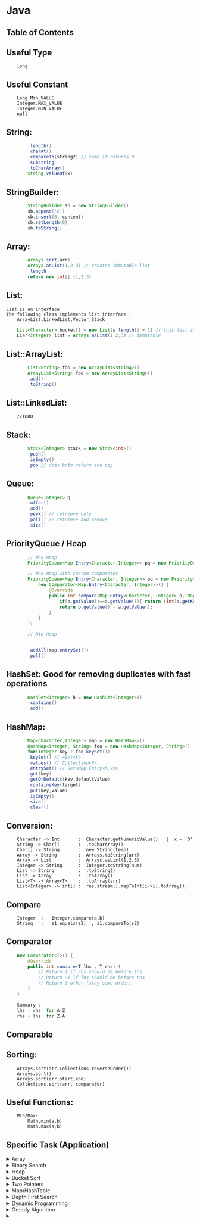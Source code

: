 # Java

## Table of Contents

## Useful Type

    	long

## Useful Constant

    	Long.Min_VALUE
    	Integer.MAX_VALUE
    	Integer.MIN_VALUE
    	null

## String:
```java
    	.length()
    	.charAt()
    	.compareTo(string2) // same if returns 0
    	.substring
    	.toCharArray()
    	String.valueOf(x)
```
## StringBuilder:
```java
    	StringBuilder sb = new StringBuilder()
    	sb.append('c')
        sb.insert(0, content)
        sb.setLength(0)
    	sb.toString()
```
## Array:
```java
    	Arrays.sort(arr)
    	Arrays.asList(1,2,3) // creates immutable list
    	.length
    	return new int[] {1,2,3}
```
## List:

    List is an interface
    The following class implements list interface :
    	ArrayList,LinkedList,Vector,Stack
```java
    List<Character> bucket[] = new List[s.length() + 1] // this list is fixed size!
    Liar<Integer> list = Arrays.asList(1,2,3) // immutable
```
## List::ArrayList:
```java
    	List<String> foo = new ArrayList<String>()
    	ArrayList<String> foo = new ArrayList<String>()
    	.add()
    	.toString()
```
## List::LinkedList:

    	//TODO

## Stack:
```java
    	Stack<Integer> stack = new Stack<int>()
    	.push()
    	.isEmpty()
    	.pop // does both return and pop
```
## Queue:
```java
    	Queue<Integer> q
    	.offer()
    	.add()
    	.peek() // retrieve only
    	.poll() // retrieve and remove
    	.size()
```
## PriorityQueue / Heap
```java
    	// Max Heap
    	PriorityQueue<Map.Entry<Character,Integer>> pq = new PriorityQueue<>((a,b) -> b.getValue() - a.getValue())

    	// Max Heap with custom comparator
    	PriorityQueue<Map.Entry<Character, Integer>> pq = new PriorityQueue<>(
    		new Comparator<Map.Entry<Character, Integer>>() {
    			@Override
    			public int compare(Map.Entry<Character, Integer> a, Map.Entry<Character, Integer> b) {
    				if(b.getValue()==a.getValue()){ return (int)a.getKey()-(int)b.getKey();}
    				return b.getValue() - a.getValue();
    			}
    		}
    	);

    	// Min Heap


    	.addAll(map.entrySet())
    	.poll()
```
## HashSet: Good for removing duplicates with fast operations
```java
    	HashSet<Integer> h = new HashSet<Integer>()
    	.contains() 
    	.add()
```        
## HashMap:
```java
    	Map<Character,Integer> map = new HashMap<>()
    	HashMap<Integer, String> foo = new HashMap<Integer, String>()
    	for(Integer key : foo.keySet())
    	.keySet() // <Set<K>
    	.values() // Collection<V>
    	.entrySet() // Set<Map.Entry<K,V>>
    	.get(key)
    	.getOrDefault(key,defaultValue)
    	.containsKey(target)
    	.put(key,value)
    	.isEmpty()
    	.size()
    	.clear()
```
## Conversion:
        Character -> Int       :  Character.getNumericValue()   |  x - '0'
    	String -> Char[]       :  .toCharArray()
        Char[] -> String       :  new String(temp)
    	Array -> String        :  Arrays.toString(arr)
    	Array -> List          :  Arrays.asList(1,2,3)
    	Integer -> String      :  Integer.toString(num)
    	List -> String         :  .toString()
    	List -> Array          :  .toArray()
    	List<T> -> Array<T>    :  .toArray(arr)
        List<Integer> -> int[] :  res.stream().mapToInt(i->i).toArray();
## Compare 

        Integer  :   Integer.compare(a,b)
        String   :   s1.equals(s2)  , s1.compareTo(s2)


## Comparator
```java
    new Comparator<T>() {
        @Override 
        public int comapre(T lhs , T rhs) {
            // Return 1 if rhs should be before lhs 
            // Return -1 if lhs should be before rhs 
            // Return 0 other (stay same order)
        }
    }

    Summary :
    lhs - rhs  for A-Z 
    rhs - lhs  for Z-A
```
## Comparable 

## Sorting:

    	Arrays.sort(arr,Collections.reverseOrder())
    	Arrays.sort()
    	Arrays.sort(arr,start,end)
        Collections.sort(arr, comparator)

## Useful Functions:

    	Min/Max:
    		Math.min(a,b)
    		Math.max(a,b)

## Specific Task (Application)
<details><br><summary>Array</summary>
<details>
    <summary>1528. Shuffle String</summary>

```java
class Solution {
    public String restoreString(String s, int[] indices) {
        char[] temp = s.toCharArray();
        for(int i = 0 ; i < indices.length; i++) {
            temp[indices[i]] = s.charAt(i);
        }
        return new String(temp);
    }
}
```
</details>
<details>
    <summary>1539. Kth Missing Positive Number</summary>

```java
/*
    Idea is keep track of how many # is missing as you go.
    when # of missing > k then do some math to figure out the res
*/
class Solution {
    public int findKthPositive(int[] arr, int k) {    
        int miss = 0;
        int prev = 0;
        for(int num : arr) {
            int diff = num - prev;
            miss += diff - 1; // -1 b/c dont count urself 
            if(miss >= k) {
                return num - (miss - k + 1);
            }
            prev = num;
        }
        /* captures cases like [1,2,3,4] 2   or [5,6,7,8,9] 9  */
        return prev + (k - miss); 
    }
}
```
</details>
<br></details> <!-- End Array -->
<details><summary>Binary Search</summary><br>
<details>
    <summary>General Binary Search Template </summary>

```java
/*
    [l,r)  search range includes l but not r 
    another way to put it is ... left is reachable and right is not.
*/
    int left = 0, right = arr.length 
    while(left < right) {
        int mid = (left + right) / 2
        if() left = mid + 1
        else right = mid
    }
/*
    (l,r) search range includes l and r  ,  that is both l and r is reachable 
*/
    int left = 0, right = arr.length - 1 
    while(left <= right) {
        int mid = (left + right) / 2
        if() left = mid + 1 
        else right = mid - 1
    }
```
</details>
<details>
    <summary>1539. Kth Missing Positive Number</summary>

```java
/*
    # of missing number in index i  is  arr[i] - (i + 1)
    Using this idea , use binary search to find the 1st number with missing number > k. From that point just move backward or forward to find the final answer.
*/
class Solution {
    public int findKthPositive(int[] arr, int k) {    
        if(arr[0] > k) return k;
		// Use Binary Search to find 1st # > k 
		int left = 0;
		int right = arr.length - 1;
		int numMissing;
		int mid;

		while(left < right) {
			mid = (left+right) / 2;
			numMissing =  arr[mid] - (mid + 1);
			if(numMissing < k) left = mid + 1;
			else right = mid;
		}
		numMissing = arr[left] - (left + 1);
		if(numMissing < k) {
			return arr[left] + (k - numMissing); // go forward
		}else {
			return arr[left] - (numMissing - k + 1); // go backward
		}
    }
}
```
```java
/*
    Simplified previous version. 


    miss = arr[i] - (i+1) = arr[i] - i - 1
    Res = arr[i] - (miss - k + 1) 

    = arr[i] - (arr[i] - i - 1 - k + 1)
    = arr[i] - arr[i] + i + 1 + k - 1
    = i + k 

    
    Use example [2,3,4,7,11] k = 5 
    Binary search will end the search at 11 which is index 4
    miss = 11 - (4 + 1) = 6
    Res = 11 - (6 - 5 + 1 ) = 11 - 2 = 9
*/
public static int findKthPositive(int [] A, int k) {
    int l = 0, r = A.length, m;
    while (l < r) {
        m = (l + r) / 2;
        int left = A[m] - 1 - m;
        if (A[m] - 1 - m < k)
            l = m + 1;
        else
            r = m;
    }
    return l + k;
}
```
</details>
<br></details> <!-- End Binary Search -->
<details><summary>Heap</summary><br>
<details>
    <summary>Sort Element by Frequency</summary>
    <h5> A-Z order </h5>

``` 
        1. Count frequency of each character 
        2. Insert each map entry to maxheap
``` 
```java
        String s = "aabbbcccc";
        Map<Character, Integer> map = new HashMap<>();
		for(char c : s.toCharArray()) {
			map.put(c, map.getOrDefault(c, 0) + 1);
		}
        PriorityQueue<Map.Entry<Character, Integer>> maxHeap = new PriorityQueue<>((a,b) -> b.getValue() - a.getValue());
		maxHeap.addAll(map.entrySet());
```
</details>
<details>
    <summary>Sort Word by Frequency</summary>
    <h5> A-Z order </h5>

```
        1. Count frequency of each word 
        2. Insert each map entry to maxheap 
```
```java
        String words[] = {"word1","word2","word2","word3","word3","word3"};
        Map<String, Integer> map = new HashMap<>();
        for(String s : words) {
            map.put(s, map.getOrDefault(s, 0) + 1);
        }
        PriorityQueue<Map.Entry<String,Integer>> maxHeap = new PriorityQueue<>((a,b) -> b.getValue() - a.getValue());
        maxHeap.addAll(map.entrySet());
```
</details>
<details>
    <summary>Top K Frequent Words</summary>

```java
    1. Sort Words by Frequency
    2. Get from top of heap k times to build result 
```
</details>
<details>
    <summary>Top K Frequent Number</summary>
    <h5> A-Z order </h5>

```java
    public int[] topKFrequent(int[] nums, int k) {
        // build  Max heap from all element
        // loop k times to get max from max heap
        HashMap<Integer, Integer> map = new HashMap<>();
        for(Integer x : nums) {
            map.put(x, map.getOrDefault(x,0) + 1);
        }
        PriorityQueue<Map.Entry<Integer,Integer>> maxHeap = new PriorityQueue<>((a,b) -> b.getValue() - a.getValue());
        maxHeap.addAll(map.entrySet());
        int[] res = new int[k];
        for(int i = 0 ; i < k; i++) {
            res[i] = maxHeap.poll().getKey();
        }
        return res;
    }
```
</details>
<details>
    <summary>1029. Two City Scheduling</summary>

```java
/**
    Idea is to priortize picking person with greater difference. 
    1. Sort the pairs by difference in Z-A order , if two diff equals, sort by greater sum 
    2. Now for each element in MAXPQ, can safely select CityA or B by looking at whichever is lower cost.
*/

class Solution {
    public int twoCitySchedCost(int[][] costs) {
        PriorityQueue<int[]> pq = new PriorityQueue<>((a,b) -> {
            int diffA = Math.abs(a[0] - a[1]);
            int diffB = Math.abs(b[0] - b[1]);
            if(diffA == diffB) {
                return (b[0]+b[1]) - (a[0]+a[1]);
            }
            return diffB - diffA;
        });
        int res = 0;
        for(int[] row : costs) {
            pq.add(row);
        }
        
        int numA = costs.length / 2;
        int numB = numA;
        while(!pq.isEmpty()) {
            int[] node = pq.poll();
            // Still have spot in A  and going A is cheaper than B 
            if( (numA > 0 && node[0] <= node[1])  || numB == 0) {
                res += node[0];
                numA--;
            }
            // Still have spot in B and going B is cheaper than A
            else if((numB > 0 && node[1] < node[0]) || numA == 0) {
                res += node[1];
                numB--;
            }
        }
        return res;
    }
}
```
```java
/*
    1. Choose A for all 
    2. Compute the refund amount for each person that is how much more is needed if person i switches to B 
        Refund[i] = Cost of B - Cost of A. This value will be negative if going B is cheaper than A
    3. Sort refund to see who gets more refund by switching to B 
    4. Now select half of the people to switch to B  based on the sorted refund array 
*/
class Solution {
	
	public int twoCitySchedCost(int[][] costs) {
		
		int totalCost = 0;
        // Chooses A for all 
		for(int[] cost : costs) 
			totalCost += cost[0];
		
        // Find out how much each refund each person if switch to B 
		int[] refund = new int[costs.length];
		for(int i = 0; i < costs.length; i++) 
			refund[i] = costs[i][1] - costs[i][0];
		
		Arrays.sort(refund);
		
        // Select exactly half of people with highest refund amount switch to B
		for(int i = 0; i < refund.length / 2; i++) 
			totalCost += refund[i];
	
		return totalCost;
	}
}
```
```java
/*
    dp(i,j) = minimum cost of choosing i people to A and j people to B
    dp(i,j) = min(cost of choose A + dp(i-1 , j )  ,  cost of choose B + dp(i, j-1))
*/
class Solution {
    public int twoCitySchedCost(int[][] costs) {
        int N = costs.length / 2;
        int[][] dp = new int[N + 1][N + 1];
        for (int i = 1; i <= N; i++) {
            dp[i][0] = dp[i - 1][0] + costs[i - 1][0];
        }
        for (int j = 1; j <= N; j++) {
            dp[0][j] = dp[0][j - 1] + costs[j - 1][1];
        }
        for (int i = 1; i <= N; i++) {
            for (int j = 1; j <= N; j++) {
                dp[i][j] = Math.min(dp[i - 1][j] + costs[i + j - 1][0], dp[i][j - 1] + costs[i + j - 1][1]);
            }
        }
        return dp[N][N];
    }
}
```
</details>
<br>
</details>

<details >
<summary>Bucket Sort</summary>
<br>
<details >
    <summary>Sort Element by Frequency</summary>
    <h5> A-Z order </h5>

```
        
        Bucket Key = Frequency 
        Max Frequency = String Size = Bucket Size 

        1. Count frequency of each Element , which can be numbers,words,characters...
        2. Add frequency of each element to bucket 
```

```java
        String s = "aabbbcccc";
        Map<Character, Integer> map = new HashMap<>();
		for(char c : s.toCharArray()) {
			map.put(c, map.getOrDefault(c, 0) + 1);
		}

        int bucketSize = s.length() + 1;
		List<Character> bucket[] = new List[bucketSize];
		for(char key : map.keySet()) {
			int val = map.get(key);
			if(bucket[val] == null) bucket[val] = new ArrayList<>();
			bucket[val].add(key);
		}
```
</details>
<br>
</details>


<details>
<br>
<summary>Two Pointers</summary>
<details>
    <summary>Two Sum</summary>

```java
    1. Sort the container 
    2. Have two pointers left,right on each end
    3. advance left pointer if left+right < target , which will increase sum closer to target 
       advance right pointer if left+right > target , which will decrease sum closer to target 

    Arrays.sort(nums);
    int left = 0;
    int right = nums.length -1;
    while(left < right) {
        int sum = nums[left] + nums[right];
        if(sum < target) left++;
        if(sum > target) right--;
        if(sum == target) return new int[]{nums[left],nums[right]};
    }
```
</details>
<details>
    <summary>Three Sum</summary>
    <h5>Find all unique triplets in array that sum to target</h5>

```java
    1. Sort container 
    2. Pick a number then the problem reduce to Two Sum 

    Note: must do a duplicate check to get unique triplets 

    Arrays.sort(nums);
    List<List<Integer>> res = new ArrayList<>();
    for(int i = 0 ; i < nums.length - 2; i++) {
        if(i > 0 && nums[i] == nums[i-1]) continue; // skip duplicate 
        int left = i+1;
        int right = nums.length - 1;
        while(left < right) {
            int sum = nums[i] + nums[left] + nums[right];
            if(sum == target) {
                res.add(Arrays.asList(nums[i],nums[left],nums[right]));
                left++;
                right--;
                while(left < right && nums[left] == nums[left - 1]) left++; // Skip duplicate
                while(left < right && nums[right] == nums[right + 1]) right--; // Skip duplicate
            }
            if(sum < target) left++
            if(sum > target) right--;
        }
    }   
```
</details>
<details>
    <summary>Three Sum Closest</summary>
    <h5>Sum of three integer closest to target, assume exactly 1 solution</h5>

```java
    
    /*
        same as 3sum but no need to check duplicate 
        Store the minimum gap so far 
    */
    Arrays.sort(nums);
    int res = 0;
    int min = Integer.MAX_VALUE;
    for(int i = 0 ; i < nums.length-2 ; i++) {
        int j = i+1;
        int k = nums.length -1;
        while(j < k) {
            int sum = nums[i] + nums[j] + nums[k];
            if(sum < target) j++;   
            else if(sum == target) return sum;
            else k--;
            int gap = Math.abs(target-sum);
            if(gap < min) {
                res = sum;
                min = gap;
            }
        }
    }
    return res;
```
</details>
<details>
    <summary>Three Sum Smaller</summary>
    <h5>Count # of triplets smaller than target</h5>

```java
    /*
        Idea is that once a triplet(i,j,k) is found to be less than target
        then all the numbers between j and k is also smaller than target
    */
    int res = 0;
    Arrays.sort(num);
    for(int i = 0; i < nums.length; i++) {
        int left = i + 1;
        int right = nums.length - 1;
        while(left < right) {
            int sum = nums[i] + nums[left] + nums[right];
            if(sum < target) {
                res += right-left 
                left++;
            } else k--;
        }
    }
    return res;
```
</details>
<details>
    <summary>Four Sum</summary>
    <h5>Find all unique 4 numbers a,b,c,d in array that sum up to target</h5>

```java
    /*
        Idea is to pick 2 numbers then use 2Sum 
    */
    Arrays.sort(nums);
    for(int i = 0 ; i < nums.length-3; i++) {
        if(i > 0 && nums[i] == nums[i-1]) continue;
        for(int j = i + 1; j < nums.length-2; j++) {
            if(j > i+1 && nums[j] == nums[j-1]) continue;
            int left = j + 1;
            int right = nums.length - 1;
            while(left < right) {
                int sum = nums[i] + nums[j] + nums[left] +  nums[right];
                if(sum == target) {
                    res.add(Arrays.asList(nums[i],nums[j],nums[left],nums[right]));
                    left++;
                    right--;
                    while(left < right && nums[left] == nums[left-1]) left++;
                    while(left < right && nums[right] == nums[right+1]) right--; 
                } else if(sum < target) left++;
                else right--;
            }
        }
    }
    return res;
```
</details>
<details>
    <summary>Four Sum II</summary>
    <h5> </h5>

```java

```
</details>
<details>
    <summary>K Sum</summary>
    <h5>Get a list of list(k elements) that sums to target</h5>

```java
    public List<List<Integer>> kSum(int[] nums, int target) {
        List<List<Integer>> result = new ArrayList<>();
        Arrays.sort(nums);
        kSum(result, new ArrayList<>(), nums, 0, target, 4);
        return res;
    }

    private void kSum(List<List<Integer>> result, List<Integer> curr, int[] nums, int start, int target, int k) {
        if(nums == null                      ||
           start + k > nums.length           ||
           nums[start] * k > target          ||
           nums[nums.length -1] * k > target) return;

        if(k == 2) {
            int left = start;
            int right = nums.length - 1;
            while(left < right) {
                int sum = nums[left] + nums[right];
                if(sum == target) {
                    List<Integer> temp = new ArrayList<>(curr);
                    temp.add(nums[left]);
                    temp.add(nums[right]);
                    result.add(temp);

                    left++;
                    right--;
                    while(left < right && nums[left] == nums[left - 1]) left++; // Skip duplicate 
                    while(left < right && nums[right] == nums[right + 1]) right--; // Skip duplicate
                }
            }
        } else {
            for(int i = start; i < nums.length; i++) {
                if(i > start && nums[i] == nums[i-1]) continue;
                curr.add(nums[i]);
                kSum(result, curr, nums, i, target - nums[i], k-1);
                curr.remove(curr.size() -1); // backtrack
            }
        }
    }
    
```
</details>
<br>
</details>


<details>
<summary>Map/HashTable</summary>
<br>
<details>
    <summary>Two Sum</summary>
    
```java
    /*
        Idea is to hash all numbers as you see them and check if the complement exists in map. 
    */
    Map<Integer, Integer> numMap = new HashMap<>();
    for (int i = 0; i < nums.length; i++) {
        if (numMap.containsKey(target - nums[i])) {
            int[] answerPair = {numMap.get(target - nums[i]), i};
            return answerPair;
        } else {
            numMap.put(nums[i], i);
        }
    }
```
</details>
<details>
    <summary>Two Sum IV - Input is a BST</summary>
    <h5>Return true if there exists two element that sums to target</h5>

```java
    Set<Integer> set = new HashSet<>();
    public boolean findTarget(TreeNode root, int k) {
        if(root == null) return false;
        if(set.contains(k - root.val)) return true;
        set.add(root.val);
        return findTarget(root.left , k) || findTarget(root.right, k);
    }
```
</details>
<details>
    <summary>4Sum II</summary>
    <h5>How many tuples(i,j,k,l) there are such that A[i] + B[j] + C[k] + D[l] is 0</h5>

```java
    /*
        Idea is to get the frequency of all possible A+B sums then the problem reduce to 2Sum 
    */
    HashMap<Integer,Integer> map = new HashMap<>();
    int count = 0;
    for (int x: A)
        for (int y: B)
            map.put(x+y,map.getOrDefault(x+y,0)+1);

        for (int x: C) {
        for (int y: D) {
            if(map.containsKey(-(x+y))) {
                count += map.get(-(x+y));
            }
        }
        }
    return count;
```
</details>
<details>
    <summary>1539. Kth Missing Positive Number</summary>

```java

/*
    Start counting from 1 to inf.
    check if number is in array.. if not then you know is missing. 
    Terminate when kth search miss happens. 
*/
class Solution {
    public int findKthPositive(int[] arr, int k) {
        Set<Integer> nums = new HashSet<>();
        for (int i = 0; i < arr.length; i++) {
            nums.add(arr[i]);
        }
        int count = 1;
        while (k > 0) {
            if (!nums.contains(count++)) k--;
        }
        return count - 1;
    }
}
/*
    Faster Solution by just doing some math to find out res 
    that is.. keep track of how many # is missing so far..
*/
class Solution {
    public int findKthPositive(int[] arr, int k) {    
        int miss = 0;
        int prev = 0;
        for(int num : arr) {
            int diff = num - prev;
            miss += diff - 1; // -1 b/c dont count urself 
            if(miss >= k) {
                return num - (miss - k + 1); // go backward
            }
            prev = num;
        }
        /* captures cases like [1,2,3,4] 2   or [5,6,7,8,9] 9  */
        return prev + (k - miss); // go forward
    }
}
```
</details>
<br></details> <!-- End Map/HashTable -->
<details><summary>Depth First Search</summary><br>
<details>
    <summary>394. Decode String</summary>

```java
    /*
        Input: s = "3[a2[c]]"
        Output: "accaccacc"

        Use a stack to save content prior to seeing a number 
        Use another stack to save repeat amount 

    */
    public String decodeString_Stack(String s) {
        Stack<Integer> stackNum = new Stack<>();
        Stack<StringBuilder> stackCha = new Stack<>();
        StringBuilder str = new StringBuilder();
        int num = 0;
        for (int i = 0; i < s.length(); i++){
            if (Character.isDigit(s.charAt(i))){
                num = num * 10 + s.charAt(i) - '0';
            }
            else if (s.charAt(i) == '['){
                stackNum.push(num); //saves substring collected before [
                stackCha.push(str);

                //Reset
                num= 0;
                str = new StringBuilder();
            }
            else if (s.charAt(i) == ']'){
                StringBuilder temp = str; // substring collected so far is to be repeated 
                str = stackCha.pop(); // restore the substring that comes before [
                int numTimes = stackNum.pop();
                for (int j = 0; j < numTimes; j++){
                    str.append(temp);
                }
            }
            else{
                str.append(s.charAt(i));
            }
        }
        return str.toString();
    }
```
</details>
<details>
    <summary>501. Find Mode in Binary Search Tree</summary>
    <h5>Find the most frequent element in BST</h5>

```java
    /*
        Idea is to run DFS inOrder traversal which will visit all the nodes in A-Z order 
        then count each node if is the same or reset count if is different. 
    */
    int count;
	int max;
    TreeNode prev;
	public int[] findMode(TreeNode root) {
		if(root == null) return new int[0];
		count = 1; // frequency of current node
		max = 1; // max frequency so far
		List<Integer> res = new ArrayList<>();
		dfs(root,res);
		return res.stream().mapToInt(i->i).toArray();
    }

	private void dfs(TreeNode root, List<Integer> res) {
		if(root == null) return;
        // Left
		dfs(root.left, res);
        // ME
		if(prev != null) {
			if(prev.val == root.val) count++;
			else count = 1;
		} 
		if(count == max) {
			res.add(root.val);
		} else if( count > max) {
			max = count;
			res.clear();
			res.add(root.val);
		}
		prev = root;
        // Right 
		dfs(root.right, res);
	}

```
</details>
<details>
    <summary>112. Path Sum</summary>
    <h5>Pre-Order Traversal / Path Traversal </h5>

```java
class Solution {
    public boolean hasPathSum(TreeNode root, int targetSum) {
        if (root == null) return false;
        if(root.left == null && root.right == null && targetSum == root.val ) return true;
        return hasPathSum(root.left , targetSum - root.val) || hasPathSum(root.right, targetSum - root.val);
    }   
}
```
</details>
<details>
    <summary>113. Path Sum II</summary>

```java
/* 
    Do a pre-order traversal and pass along a path
    when this path reaches the end then add to res if path sums to targetSum 
    path backtrack is required 
*/
class Solution {
    List<List<Integer>> res;
    public List<List<Integer>> pathSum(TreeNode root, int targetSum) {
        res = new ArrayList<>();
        helper(root,  targetSum , new ArrayList<Integer>());
        return res;
    }
    
    private void helper(TreeNode root, int targetSum, ArrayList<Integer> path ) {
        if(root == null) return;
        if(root.left == null && root.right == null && root.val == targetSum) {
            path.add(root.val);
            res.add(new ArrayList<Integer>(path));
            path.remove(path.size() - 1); //backtrack 
            return;
        }
        path.add(root.val);
        helper(root.left, targetSum - root.val , path ); 
        helper(root.right, targetSum - root.val , path );
        path.remove(path.size() - 1); // backtrack 
        
    }
}
```
</details>
<details>
    <summary>98. Validate Binary Search Tree</summary>

```java
/*
    If a tree is BST , then inorder traversal should visit all elements in A-Z order
*/
class Solution {
    TreeNode prev;
    Boolean res = true;
    public boolean isValidBST(TreeNode root) {
        dfs(root);
        return res;
    }
    
    private void dfs(TreeNode root) {
        if(res == false || root == null) return;
        isValidBST(root.left);   
        if(prev != null && prev.val >= root.val) res = false;
        prev = root;
        isValidBST(root.right);    
    }
    
}
```
```java
/*
    Recursion : using properties of a BST 
*/
class Solution {
    public boolean isValidBST(TreeNode root) {
        return helper(root, null,null);
    } 
    
    private boolean helper(TreeNode root , TreeNode min , TreeNode max) {
        if(root == null) return true;
        if(min != null && root.val <= min.val) return false;
        if(max != null && root.val >= max.val) return false;
        return helper(root.left, min, root) && helper(root.right, root, max);
    }
}
```
</details>
<details>
    <summary>22. Generate Parentheses</summary>

```java
/*
    DFS + Backtrack + Branch n Bound

    For each option opt in Options["(" , ")"]
        choose opt 
        explore
        unchoose opt 
*/
class Solution {
    public List<String> generateParenthesis(int n) {
        List<String> res = new ArrayList<>();
        helper(res, new char[n * 2], 0, 0, 0);
        return res;
    }

    public void helper(List<String> res, char[] temp, int index, int left, int right) {
        if (temp.length == index) {
            if (left == right) {
                res.add(new String(temp));
                return;
            }
        }
        if (index >= temp.length) return;
        // if remaining spot >= left , b/c if is not.. then not enough spot to balance (
        boolean potential = (temp.length - 1) >= left;
        // # of (   >   # of )  , b/c if is not.. then is an invalid start
        boolean rightPotential = left > right;
        temp[index] = '(';
        if (potential) helper(res, temp, index + 1, left + 1, right);
        temp[index] = ')';

        if (rightPotential) helper(res, temp, index + 1, left, right + 1);
    }

}
```
</details>
<details>
    <summary></summary>
    <h5> </h5>

```java

```
</details>
<br> </details> <!-- End DFS -->
<details><br>
<summary>Dynamic Programming</summary>
<details>
    <summary>64. Minimum Path Sum</summary>
    <h5>mxn grid find minimum cost from 0,0 to m-1,n-1  , can only move down or right</h5>

```java
/*
    dp(i,j) = min( dp(i+1,j) , dp(i,j+1) ) if i+1,j+1 is in range 
    dp(i,j) = dp(i, j+1) if i+1 is not in range and j+1 is 
    dp(i,j) = dp(i+1 , j ) if j+1 is not in range and i+1 is 
*/
public int minPathSum(int[][] grid) {
        int m = grid.length - 1 , n = grid[0].length - 1;
        for(int i = m ; i >= 0 ; i --) {
        for(int j = n ; j >= 0 ; j--) {
            if(i == m && j != n) grid[i][j] += grid[i][j+1];
            if(i != m && j == n) grid[i][j] += grid[i+1][j];
            if(i != m && j != n) grid[i][j] = Math.min(grid[i+1][j] , grid[i][j+1]) + grid[i][j];
        }
        }
        return grid[0][0];
    }
}

// Alternative :  Realizing path can go any direction, that is treating the m-1,n-1 as starting point also work 
public int minPathSum(int[][] grid) {
    int m = grid.length, n = grid[0].length;
    for(int i = 0; i < m; i++){
        for(int j = 0; j < n; j++){
        if(i == 0 && j != 0) grid[i][j] += grid[i][j-1];
        if(i != 0 && j == 0) grid[i][j] += grid[i-1][j];
        if (i != 0 && j != 0) grid[i][j] += Math.min(grid[i-1][j], grid[i][j-1]);
        }
    }
    return grid[m-1][n-1];
}

// Alternative Top Down Approach 
public int minPathSum(int[][] grid) {
    return helper(grid, 0 , 0, new int[grid.length][grid[0].length]);
}

private int helper(int[][] grid, int i , int j , int[][] dp) {
    // out of bound 
    if(i == grid.length  || j == grid[0].length) return Integer.MAX_VALUE;
    
    // If answer is computed before 
    if(dp[i][j] != 0) return dp[i][j];
    
    // base case 
    if(i == grid.length - 1 && j == grid[0].length - 1) return grid[i][j];
    
    dp[i][j] = grid[i][j] + Math.min(helper(grid, i+1, j , dp) , helper(grid, i , j+1, dp));
    return dp[i][j];
}
```
</details>
<details>
    <summary>62. Unique Paths</summary>
    <h5># of unique paths from 0,0 to lower right corner in a mxn grid , can only move down or right</h5>

```java
/*
    dp(i,j) =  dp(i+1,j) + dp(i,j+1) ) if i+1,j+1 is in range 
*/
// Bottom up
public int uniquePaths(int m, int n) {
    int[] dp = new int[n];
    dp[0] = 1;
    for(int i = 0 ; i < m; i++) {
        for(int j = 1 ; j < n; j++) {
            dp[j] = dp[j] + dp[j-1] // UP + LEFT 
        }
    }
    return dp[n-1];
}
// Bottom up  , again can reverse the for loop treating start point at lower right corner 
public int uniquePaths(int m, int n) {
    int[][] dp = new int[m][n];
    dp[0][0] = 1;
    for(int i = 0 ; i < m; i++) {
        for(int j = 0 ; j < n; j++) {
            if(i == 0 && j > 0) dp[i][j] = dp[i][j-1];
            if(i > 0 && j == 0) dp[i][j] = dp[i-1][j];
            if(i !=0 && j != 0) dp[i][j] = dp[i-1][j] + dp[i][j-1];
        }
    }
    return dp[m-1][n-1];
}
// Top Down Approach 
public static int helper(int[][] dp , int i , int j) {
    // out of bound 
    if(i == dp.length || j == dp[0].length) return 0;

    // ans computed previously
    if(dp[i][j] != 0) return dp[i][j];

    // base case ( 1 unit away from dst ) left or above
    if((i == dp.length - 1 && j == dp[0].length - 2) || 
        (i == dp.length -2 && j == dp[0].length -1)) {
        dp[i][j] = 1;
        return 1;
    }

    dp[i][j] = helper(dp, i , j+1) + helper(dp, i+1, j);
    return dp[i][j];
}

public static int uniquePaths(int m, int n) {
    if(m == 1 && n == 1) return 1;
    return helper(new int[m][n],0,0);
}
```
</details>
<details>
    <summary>63. Unique Paths II</summary>
    <h5>Same as Unique Paths I , except a cell can be blocked if grid[i][j] == 1</h5>

```java
// Idea is same as 62. Unique Paths, now if a cell is obstacle then dp[i][j] is 0 otherwise same logic as 62.
public int uniquePathsWithObstacles(int[][] obstacleGrid) {
    int width = obstacleGrid[0].length;
    int[] dp = new int[width];
    dp[0] = 1;
    for (int[] row : obstacleGrid) {
        for (int j = 0; j < width; j++) {
            if (row[j] == 1)
                dp[j] = 0;
            else if (j > 0)
                dp[j] += dp[j - 1];
        }
    }
    return dp[width - 1];
}

// Top Down Approach 
public static int helper(int[][] dp , int i , int j,int [][] obstacleGrid) {
    // out of bound 
    if(i == dp.length || j == dp[0].length) return 0;
    
    // Ans computed previously 
    if(dp[i][j] != 0) return dp[i][j];
    
    // base case some easy case 
    if(obstacleGrid[i][j] == 1) {
        dp[i][j] = 0;
        return 0;
    }
    if(i == dp.length - 1 && j == dp[0].length -1) {
        dp[i][j] = 1;
        return 1;
    }

    dp[i][j] = helper(dp, i , j+1 , obstacleGrid) + helper(dp, i+1, j , obstacleGrid);

    return dp[i][j];
}

public static int uniquePathsWithObstacles(int[][] obstacleGrid) {
    int m = obstacleGrid.length;
    int n = obstacleGrid[0].length;
    if(obstacleGrid[m-1][n-1] == 1) return 0;
    if(obstacleGrid[0][0] == 1) return 0;
    if(m == 1 && n == 1) return 1;
    return helper(new int[m][n],0,0,obstacleGrid);
}
```
</details>
<details>
    <summary>1029. Two City Scheduling</summary>

```java
/*
    dp(i,j) = minimum cost of choosing i people to A and j people to B
    dp(i,j) = min(cost of choose A + dp(i-1 , j )  ,  cost of choose B + dp(i, j-1))
*/
class Solution {
    public int twoCitySchedCost(int[][] costs) {
        int N = costs.length / 2;
        int[][] dp = new int[N + 1][N + 1];
        for (int i = 1; i <= N; i++) {
            dp[i][0] = dp[i - 1][0] + costs[i - 1][0];
        }
        for (int j = 1; j <= N; j++) {
            dp[0][j] = dp[0][j - 1] + costs[j - 1][1];
        }
        for (int i = 1; i <= N; i++) {
            for (int j = 1; j <= N; j++) {
                dp[i][j] = Math.min(dp[i - 1][j] + costs[i + j - 1][0], dp[i][j - 1] + costs[i + j - 1][1]);
            }
        }
        return dp[N][N];
    }
}
```
</details>
<br></details> <!-- End Dynamic Programming -->
<details><br><summary>Greedy Algorithm</summary>
<details>
    <summary>1029. Two City Scheduling</summary>
    <h5>Greedy Choice is to first assign person greatest impact that is diff(b-a) is the highest </h5>

```java
/**
    Idea is to priortize picking person with greater difference. 
    1. Sort the pairs by difference in Z-A order , if two diff equals, sort by greater sum 
    2. Now for each element in MAXPQ, can safely select CityA or B by looking at whichever is lower cost.
*/

class Solution {
    public int twoCitySchedCost(int[][] costs) {
        PriorityQueue<int[]> pq = new PriorityQueue<>((a,b) -> {
            int diffA = Math.abs(a[0] - a[1]);
            int diffB = Math.abs(b[0] - b[1]);
            if(diffA == diffB) {
                return (b[0]+b[1]) - (a[0]+a[1]);
            }
            return diffB - diffA;
        });
        int res = 0;
        for(int[] row : costs) {
            pq.add(row);
        }
        
        int numA = costs.length / 2;
        int numB = numA;
        while(!pq.isEmpty()) {
            int[] node = pq.poll();
            // Still have spot in A  and going A is cheaper than B 
            if( (numA > 0 && node[0] <= node[1])  || numB == 0) {
                res += node[0];
                numA--;
            }
            // Still have spot in B and going B is cheaper than A
            else if((numB > 0 && node[1] < node[0]) || numA == 0) {
                res += node[1];
                numB--;
            }
        }
        return res;
    }
}
```
```java
/*
    1. Choose A for all 
    2. Compute the refund amount for each person that is how much more is needed if person i switches to B 
        Refund[i] = Cost of B - Cost of A. This value will be negative if going B is cheaper than A
    3. Sort refund to see who gets more refund by switching to B 
    4. Now select half of the people to switch to B  based on the sorted refund array 
*/
class Solution {
	
	public int twoCitySchedCost(int[][] costs) {
		
		int totalCost = 0;
        // Chooses A for all 
		for(int[] cost : costs) 
			totalCost += cost[0];
		
        // Find out how much each person gets refund if switch to B 
		int[] refund = new int[costs.length];
		for(int i = 0; i < costs.length; i++) 
			refund[i] = costs[i][1] - costs[i][0];
		
		Arrays.sort(refund);
		
        // Select exactly half of people with highest refund amount switch to B
		for(int i = 0; i < refund.length / 2; i++) 
			totalCost += refund[i];
	
		return totalCost;
	}
}
```
</details>
<br></details> <!-- End Greedy Algorithm -->



<details>
    <summary></summary>
    <h5> </h5>

```java

```
</details>
